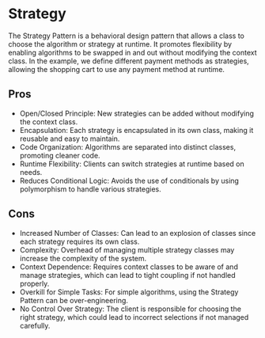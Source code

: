 # Strategy

The Strategy Pattern is a behavioral design pattern that allows a class to
choose the algorithm or strategy at runtime. It promotes flexibility by
enabling algorithms to be swapped in and out without modifying the context
class. In the example, we define different payment methods as strategies,
allowing the shopping cart to use any payment method at runtime.

## Pros

- Open/Closed Principle: New strategies can be added without modifying the context class.
- Encapsulation: Each strategy is encapsulated in its own class, making it reusable and easy to maintain.
- Code Organization: Algorithms are separated into distinct classes, promoting cleaner code.
- Runtime Flexibility: Clients can switch strategies at runtime based on needs.
- Reduces Conditional Logic: Avoids the use of conditionals by using polymorphism to handle various strategies.

## Cons

- Increased Number of Classes: Can lead to an explosion of classes since each strategy requires its own class.
- Complexity: Overhead of managing multiple strategy classes may increase the complexity of the system.
- Context Dependence: Requires context classes to be aware of and manage strategies, which can lead to tight coupling if not handled properly.
- Overkill for Simple Tasks: For simple algorithms, using the Strategy Pattern can be over-engineering.
- No Control Over Strategy: The client is responsible for choosing the right strategy, which could lead to incorrect selections if not managed carefully.

